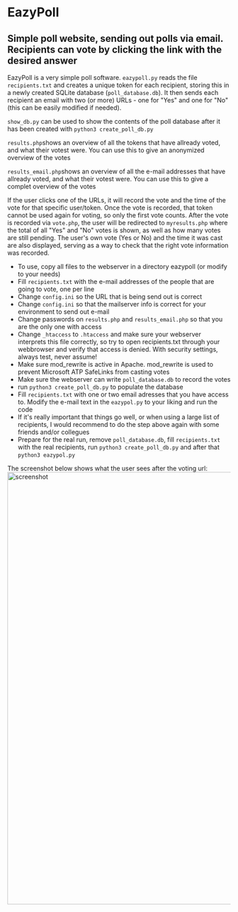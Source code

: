 # EazyPoll

## Simple poll website, sending out polls via email. Recipients can vote by clicking the link with the desired answer

EazyPoll is a very simple poll software. ```eazypoll.py``` reads the file ```recipients.txt``` and creates a unique token for each recipient, storing this in a newly created SQLite database (```poll_database.db```). It then sends each recipient an email with two (or more) URLs - one for "Yes" and one for "No" (this can be easily modified if needed).

```show_db.py``` can be used to show the contents of the poll database after it has been created with ```python3 create_poll_db.py```

```results.php```shows an overview of all the tokens that have allready voted, and what their votest were. You can use this to give an anonymized overview of the votes

```results_email.php```shows an overview of all the e-mail addresses that have allready voted, and what their votest were. You can use this to give a complet overview of the votes

If the user clicks one of the URLs, it will record the vote and the time of the vote for that specific user/token. Once the vote is recorded, that token cannot be used again for voting, so only the first vote counts. After the vote is recorded via ```vote.php```, the user will be redirected to ```myresults.php``` where the total of all "Yes" and "No" votes is shown, as well as how many votes are still pending. The user's own vote (Yes or No) and the time it was cast are also displayed, serving as a way to check that the right vote information was recorded.
- To use, copy all files to the webserver in a directory eazypoll (or modify to your needs)
- Fill ```recipients.txt``` with the e-mail addresses of the people that are going to vote, one per line
- Change ```config.ini``` so the URL that is being send out is correct
- Change ```config.ini``` so that the mailserver info is correct for your environment to send out e-mail
- Change passwords on ```results.php``` and ```results_email.php``` so that you are the only one with access
- Change ```_htaccess``` to ```.htaccess``` and make sure your webserver interprets this file correctly, so try to open recipients.txt through your webbrowser and verify that access is denied. With security settings, always test, never assume!
- Make sure mod_rewrite is active in Apache. mod_rewrite is used to prevent Microsoft ATP SafeLinks from casting votes
- Make sure the webserver can write ```poll_database.db``` to record the votes
- run ```python3 create_poll_db.py``` to populate the database
- Fill ```recipients.txt``` with one or two email adresses that you have access to. Modify the e-mail text in the ```eazypol.py``` to your liking and run the code
- If it's really important that things go well, or when using a large list of recipients, I would recommend to do the step above again with some friends and/or collegues
- Prepare for the real run, remove ```poll_database.db```, fill ```recipients.txt```  with the real recipients, run ```python3 create_poll_db.py``` and after that ```python3 eazypol.py```

The screenshot below shows what the user sees after the voting url:
<img width="977" alt="screenshot" src="https://github.com/user-attachments/assets/066849ab-3df5-4b7e-ab07-5a8ab8988aff">
